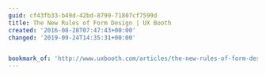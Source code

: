 ```yaml
---
guid: cf43fb33-b49d-42bd-8799-71807cf7599d
title: The New Rules of Form Design | UX Booth
created: '2016-08-28T07:47:43+00:00'
changed: '2019-09-24T14:35:31+00:00'


bookmark_of: 'http://www.uxbooth.com/articles/the-new-rules-of-form-design/'
---
```




